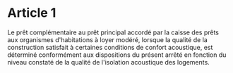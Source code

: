 # Article 1

Le prêt complémentaire au prêt principal accordé par la caisse des prêts aux organismes d'habitations à loyer modéré, lorsque la qualité de la construction satisfait à certaines conditions de confort acoustique, est déterminé conformément aux dispositions du présent arrêté en fonction du niveau constaté de la qualité de l'isolation acoustique des logements.
